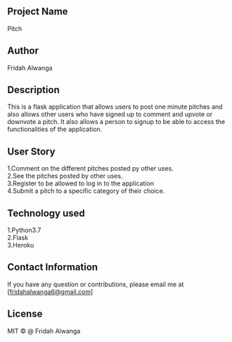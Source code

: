 ## Project Name
Pitch


## Author
Fridah Alwanga


## Description
This is a flask application that allows users to post one minute pitches and also allows other users who have signed up to comment and upvote or downvote a pitch. It also allows a person to signup to be able to access the functionalities of the application.


## User Story
1.Comment on the different pitches posted py other uses.<br>
2.See the pitches posted by other uses.<br>
3.Register to be allowed to log in to the application<br>
4.Submit a pitch to a specific category of their choice.<br>


## Technology used
1.Python3.7<br>
2.Flask<br>
3.Heroku<br>

## Contact Information
If you have any question or contributions, please email me at [fridahalwanga6@gmail.com]


## License
MIT © @ Fridah Alwanga

